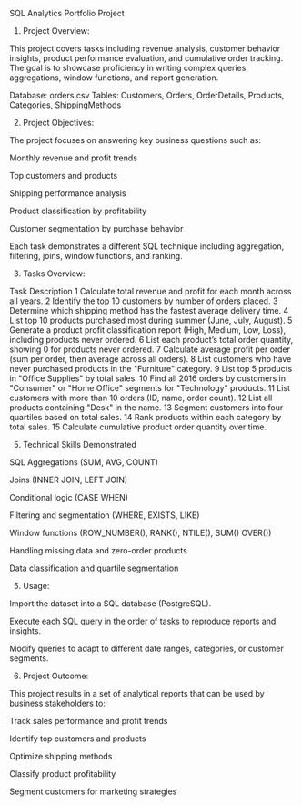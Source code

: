 SQL Analytics Portfolio Project
1. Project Overview:

This project covers tasks including revenue analysis, customer behavior insights, product performance evaluation, and cumulative order tracking. 
The goal is to showcase proficiency in writing complex queries, aggregations, window functions, and report generation.

Database: orders.csv
Tables: Customers, Orders, OrderDetails, Products, Categories, ShippingMethods

2. Project Objectives:

The project focuses on answering key business questions such as:

Monthly revenue and profit trends

Top customers and products

Shipping performance analysis

Product classification by profitability

Customer segmentation by purchase behavior

Each task demonstrates a different SQL technique including aggregation, filtering, joins, window functions, and ranking.

3. Tasks Overview:
   
Task	Description
1	Calculate total revenue and profit for each month across all years.
2	Identify the top 10 customers by number of orders placed.
3	Determine which shipping method has the fastest average delivery time.
4	List top 10 products purchased most during summer (June, July, August).
5	Generate a product profit classification report (High, Medium, Low, Loss), including products never ordered.
6	List each product’s total order quantity, showing 0 for products never ordered.
7	Calculate average profit per order (sum per order, then average across all orders).
8	List customers who have never purchased products in the "Furniture" category.
9	List top 5 products in "Office Supplies" by total sales.
10	Find all 2016 orders by customers in "Consumer" or "Home Office" segments for "Technology" products.
11	List customers with more than 10 orders (ID, name, order count).
12	List all products containing "Desk" in the name.
13	Segment customers into four quartiles based on total sales.
14	Rank products within each category by total sales.
15	Calculate cumulative product order quantity over time.
   
5. Technical Skills Demonstrated

SQL Aggregations (SUM, AVG, COUNT)

Joins (INNER JOIN, LEFT JOIN)

Conditional logic (CASE WHEN)

Filtering and segmentation (WHERE, EXISTS, LIKE)

Window functions (ROW_NUMBER(), RANK(), NTILE(), SUM() OVER())

Handling missing data and zero-order products

Data classification and quartile segmentation

5. Usage:

Import the dataset into a SQL database (PostgreSQL).

Execute each SQL query in the order of tasks to reproduce reports and insights.

Modify queries to adapt to different date ranges, categories, or customer segments.

6. Project Outcome:

This project results in a set of analytical reports that can be used by business stakeholders to:

Track sales performance and profit trends

Identify top customers and products

Optimize shipping methods

Classify product profitability

Segment customers for marketing strategies
